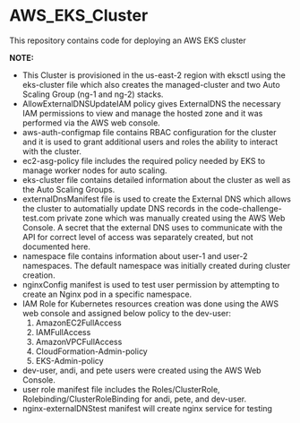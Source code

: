 # AWS_EKS_Cluster
This repository contains code for deploying an AWS EKS cluster

__NOTE:__
- This Cluster is provisioned in the us-east-2 region with eksctl using the eks-cluster file which also creates the managed-cluster and two Auto Scaling Group (ng-1 and ng-2) stacks.
- AllowExternalDNSUpdateIAM policy gives ExternalDNS the necessary IAM permissions to view and manage the hosted zone and it was performed via the AWS web console.
- aws-auth-configmap file contains RBAC configuration for the cluster and it is used to grant additional users and roles the ability to interact with the cluster.
- ec2-asg-policy file includes the required policy needed by EKS to manage worker nodes for auto scaling. 
- eks-cluster file contains detailed information about the cluster as well as the Auto Scaling Groups.
- externalDnsManifest file is used to create the External DNS which allows the cluster to automatially update DNS records in the code-challenge-test.com private zone which was manually created using the AWS Web Console. A secret that the external DNS uses to communicate with the API for correct level of access was separately created, but not documented here.
- namespace file contains information about user-1 and user-2 namespaces. The default namespace was initially created during cluster creation.
- nginxConfig manifest is used to test user permission by attempting to create an Nginx pod in a specific namespace.
- IAM Role for Kubernetes resources creation was done using the AWS web console and assigned below policy to the dev-user:
  1. AmazonEC2FullAccess
  2. IAMFullAccess
  3. AmazonVPCFullAccess
  4. CloudFormation-Admin-policy
  5. EKS-Admin-policy
- dev-user, andi, and pete users were created using the AWS Web Console.
- user role manifest file includes the Roles/ClusterRole, Rolebinding/ClusterRoleBinding for andi, pete, and dev-user.
- nginx-externalDNStest manifest will create nginx service for testing 
